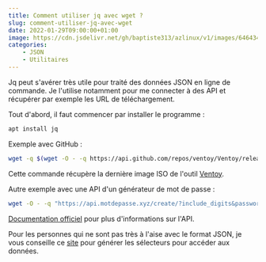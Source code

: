 ```yaml
---
title: Comment utiliser jq avec wget ?
slug: comment-utiliser-jq-avec-wget
date: 2022-01-29T09:00:00+01:00
image: https://cdn.jsdelivr.net/gh/baptiste313/azlinux/v1/images/6464344/raw.webp
categories:
    - JSON
    - Utilitaires
--- 
```


Jq peut s'avérer très utile pour traité des données JSON en ligne de commande. Je l'utilise notamment pour me connecter à des API et récupérer par exemple les URL de téléchargement.

Tout d'abord, il faut commencer par installer le programme :
```bash
apt install jq
```

Exemple avec GitHub :
```bash
wget -q $(wget -O - -q https://api.github.com/repos/ventoy/Ventoy/releases/latest | jq --raw-output '.assets[1] | .browser_download_url')
```
Cette commande récupère la dernière image ISO de l'outil [Ventoy](https://github.com/ventoy/Ventoy/).

Autre exemple avec une API d'un générateur de mot de passe :
```bash
wget -O - -q "https://api.motdepasse.xyz/create/?include_digits&password_length=7&quantity=1" | jq .'passwords[0]' | sed 's/"//g'
```
[Documentation officiel](https://www.motdepasse.xyz/api/) pour plus d'informations sur l'API.

Pour les personnes qui ne sont pas très à l'aise avec le format JSON, je vous conseille ce [site](http://jsonselector.com/) pour générer les sélecteurs pour accéder aux données.